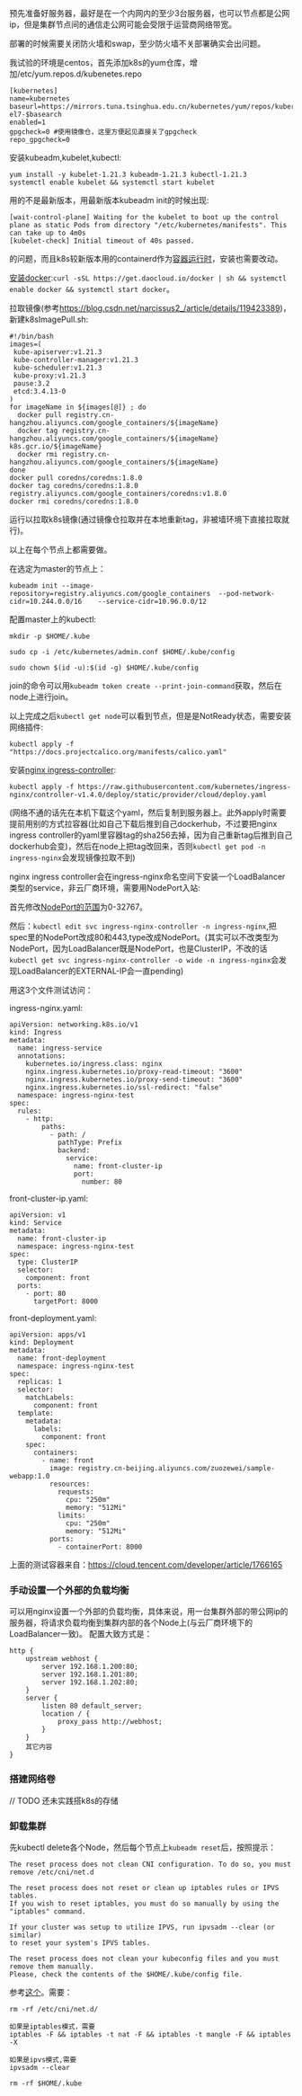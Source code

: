 预先准备好服务器，最好是在一个内网内的至少3台服务器，也可以节点都是公网ip，但是集群节点间的通信走公网可能会受限于运营商网络带宽。

部署的时候需要关闭防火墙和swap，至少防火墙不关部署确实会出问题。

我试验的环境是centos，首先添加k8s的yum仓库，增加/etc/yum.repos.d/kubenetes.repo
```
[kubernetes]
name=kubernetes
baseurl=https://mirrors.tuna.tsinghua.edu.cn/kubernetes/yum/repos/kubernetes-el7-$basearch
enabled=1
gpgcheck=0 #使用镜像仓，这里方便起见直接关了gpgcheck
repo_gpgcheck=0
```
安装kubeadm,kubelet,kubectl:
```
yum install -y kubelet-1.21.3 kubeadm-1.21.3 kubectl-1.21.3
systemctl enable kubelet && systemctl start kubelet
```
用的不是最新版本，用最新版本kubeadm init的时候出现:
```
[wait-control-plane] Waiting for the kubelet to boot up the control plane as static Pods from directory "/etc/kubernetes/manifests". This can take up to 4m0s
[kubelet-check] Initial timeout of 40s passed.
```
的问题，而且k8s较新版本用的containerd作为[容器运行时](https://kubernetes.io/zh-cn/docs/setup/production-environment/container-runtimes/)，安装也需要改动。

[安装docker](https://www.runoob.com/docker/ubuntu-docker-install.html):`curl -sSL https://get.daocloud.io/docker | sh && systemctl enable docker && systemctl start docker`。

拉取镜像(参考<https://blog.csdn.net/narcissus2_/article/details/119423389>)，新建k8sImagePull.sh:
```
#!/bin/bash
images=(
 kube-apiserver:v1.21.3
 kube-controller-manager:v1.21.3
 kube-scheduler:v1.21.3
 kube-proxy:v1.21.3
 pause:3.2
 etcd:3.4.13-0
)
for imageName in ${images[@]} ; do
  docker pull registry.cn-hangzhou.aliyuncs.com/google_containers/${imageName}
  docker tag registry.cn-hangzhou.aliyuncs.com/google_containers/${imageName} k8s.gcr.io/${imageName}
  docker rmi registry.cn-hangzhou.aliyuncs.com/google_containers/${imageName}
done
docker pull coredns/coredns:1.8.0
docker tag coredns/coredns:1.8.0 registry.aliyuncs.com/google_containers/coredns:v1.8.0
docker rmi coredns/coredns:1.8.0
```
运行以拉取k8s镜像(通过镜像仓拉取并在本地重新tag，非被墙环境下直接拉取就行)。

以上在每个节点上都需要做。

在选定为master的节点上：
```
kubeadm init --image-repository=registry.aliyuncs.com/google_containers  --pod-network-cidr=10.244.0.0/16	 --service-cidr=10.96.0.0/12
```

配置master上的kubectl:
```
mkdir -p $HOME/.kube

sudo cp -i /etc/kubernetes/admin.conf $HOME/.kube/config

sudo chown $(id -u):$(id -g) $HOME/.kube/config
```

join的命令可以用`kubeadm token create --print-join-command`获取，然后在node上进行join。

以上完成之后`kubectl get node`可以看到节点，但是是NotReady状态，需要安装网络插件:
```
kubectl apply -f "https://docs.projectcalico.org/manifests/calico.yaml"
```

安装[nginx ingress-controller](https://kubernetes.github.io/ingress-nginx/deploy/):
```
kubectl apply -f https://raw.githubusercontent.com/kubernetes/ingress-nginx/controller-v1.4.0/deploy/static/provider/cloud/deploy.yaml
```
(网络不通的话先在本机下载这个yaml，然后复制到服务器上。此外apply时需要提前用别的方式拉容器(比如自己下载后推到自己dockerhub，不过要把nginx ingress controller的yaml里容器tag的sha256去掉，因为自己重新tag后推到自己dockerhub会变)，然后在node上把tag改回来，否则`kubectl get pod -n ingress-nginx`会发现镜像拉取不到)

nginx ingress controller会在ingress-nginx命名空间下安装一个LoadBalancer类型的service，非云厂商环境，需要用NodePort入站:

首先修改[NodePort的范围](https://kuboard.cn/install/install-node-port-range.html)为0-32767。

然后：`kubectl edit svc ingress-nginx-controller -n ingress-nginx`,把spec里的NodePort改成80和443,type改成NodePort。(其实可以不改类型为NodePort，因为LoadBalancer既是NodePort，也是ClusterIP，不改的话`kubectl get svc ingress-nginx-controller -o wide -n ingress-nginx`会发现LoadBalancer的EXTERNAL-IP会一直pending)

用这3个文件测试访问：

ingress-nginx.yaml:
```
apiVersion: networking.k8s.io/v1
kind: Ingress
metadata:
  name: ingress-service
  annotations:
    kubernetes.io/ingress.class: nginx
    nginx.ingress.kubernetes.io/proxy-read-timeout: "3600"
    nginx.ingress.kubernetes.io/proxy-send-timeout: "3600"
    nginx.ingress.kubernetes.io/ssl-redirect: "false"
  namespace: ingress-nginx-test
spec:
  rules:
    - http:
        paths:
          - path: /
            pathType: Prefix
            backend:
              service:
                name: front-cluster-ip
                port:
                  number: 80

```

front-cluster-ip.yaml:
```
apiVersion: v1
kind: Service
metadata:
  name: front-cluster-ip
  namespace: ingress-nginx-test
spec:
  type: ClusterIP
  selector:
    component: front
  ports:
    - port: 80
      targetPort: 8000

```
front-deployment.yaml:
```
apiVersion: apps/v1
kind: Deployment
metadata:
  name: front-deployment
  namespace: ingress-nginx-test
spec:
  replicas: 1
  selector:
    matchLabels:
      component: front
  template:
    metadata:
      labels:
        component: front
    spec:
      containers:
        - name: front
          image: registry.cn-beijing.aliyuncs.com/zuozewei/sample-webapp:1.0
          resources:
            requests:
              cpu: "250m"
              memory: "512Mi"
            limits:
              cpu: "250m"
              memory: "512Mi"
          ports:
            - containerPort: 8000
```
上面的测试容器来自：<https://cloud.tencent.com/developer/article/1766165>

### 手动设置一个外部的负载均衡
可以用nginx设置一个外部的负载均衡，具体来说，用一台集群外部的带公网ip的服务器，将请求负载均衡到集群内部的各个Node上(与云厂商环境下的LoadBalancer一致)。
配置大致方式是：
```
http {
    upstream webhost {
        server 192.168.1.200:80;
        server 192.168.1.201:80;
        server 192.168.1.202:80;
    }
    server {
        listen 80 default_server;
        location / {
            proxy_pass http://webhost;
        }
    }
    其它内容
}
```

### 搭建网络卷
// TODO 还未实践搭k8s的存储

### 卸载集群
先kubectl delete各个Node，然后每个节点上`kubeadm reset`后，按照提示：
```
The reset process does not clean CNI configuration. To do so, you must remove /etc/cni/net.d

The reset process does not reset or clean up iptables rules or IPVS tables.
If you wish to reset iptables, you must do so manually by using the "iptables" command.

If your cluster was setup to utilize IPVS, run ipvsadm --clear (or similar)
to reset your system's IPVS tables.

The reset process does not clean your kubeconfig files and you must remove them manually.
Please, check the contents of the $HOME/.kube/config file.
```
参考[这个](https://www.jianshu.com/p/a93b38ca520f)。需要：
```
rm -rf /etc/cni/net.d/

如果是iptables模式，需要
iptables -F && iptables -t nat -F && iptables -t mangle -F && iptables -X

如果是ipvs模式,需要
ipvsadm --clear

rm -rf $HOME/.kube
```
